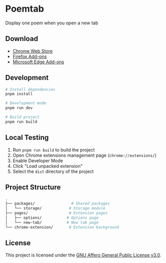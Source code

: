 # Poemtab

Display one poem when you open a new tab



## Download

- [Chrome Web Store](https://chromewebstore.google.com/detail/artab-new-tab-new-art/cphdjiacoelggmgfopmgmljdnhmlhici)
- [Firefox Add-ons](https://addons.mozilla.org/en-US/firefox/addon/artab/)
- [Microsoft Edge Add-ons](https://microsoftedge.microsoft.com/addons/detail/artab-new-tab-with-art/cioaigkjcjchlohhapcdnldoggnmpmih)



## Development

```bash
# Install dependencies
pnpm install

# Development mode
pnpm run dev

# Build project
pnpm run build
```

## Local Testing

1. Run `pnpm run build` to build the project
2. Open Chrome extensions management page (`chrome://extensions/`)
3. Enable Developer Mode
4. Click "Load unpacked extension"
5. Select the `dist` directory of the project

## Project Structure

```bash
.
├── packages/                # Shared packages
│   └── storage/            # Storage module
├── pages/                  # Extension pages
│   ├── options/           # Options page
│   └── new-tab/           # New tab page
└── chrome-extension/       # Extension background
```

## License

This project is licensed under the [GNU Affero General Public License v3.0](LICENSE).
